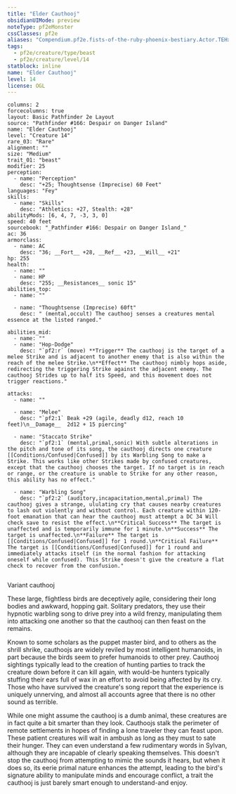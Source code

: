 ```yaml
---
title: "Elder Cauthooj"
obsidianUIMode: preview
noteType: pf2eMonster
cssClasses: pf2e
aliases: "Compendium.pf2e.fists-of-the-ruby-phoenix-bestiary.Actor.TEHxsglxWi1i3jSN" 
tags:
  - pf2e/creature/type/beast
  - pf2e/creature/level/14
statblock: inline
name: "Elder Cauthooj"
level: 14
license: OGL
---
```


```statblock
columns: 2
forcecolumns: true
layout: Basic Pathfinder 2e Layout
source: "Pathfinder #166: Despair on Danger Island"
name: "Elder Cauthooj"
level: "Creature 14"
rare_03: "Rare"
alignment: ""
size: "Medium"
trait_01: "beast"
modifier: 25
perception:
  - name: "Perception"
    desc: "+25; Thoughtsense (Imprecise) 60 Feet"
languages: "Fey"
skills:
  - name: "Skills"
    desc: "Athletics: +27, Stealth: +28"
abilityMods: [6, 4, 7, -3, 3, 0]
speed: 40 feet
sourcebook: "_Pathfinder #166: Despair on Danger Island_"
ac: 36
armorclass:
  - name: AC
    desc: "36; __Fort__ +28, __Ref__ +23, __Will__ +21"
hp: 255
health:
  - name: ""
  - name: HP
    desc: "255; __Resistances__ sonic 15"
abilities_top:
  - name: ""

  - name: "Thoughtsense (Imprecise) 60ft"
    desc: " (mental,occult) The cauthooj senses a creatures mental essence at the listed ranged."

abilities_mid:
  - name: ""
  - name: "Hop-Dodge"
    desc: "`pf2:r` (move) **Trigger** The cauthooj is the target of a melee Strike and is adjacent to another enemy that is also within the reach of the melee Strike.\n**Effect** The cauthooj nimbly hops aside, redirecting the triggering Strike against the adjacent enemy. The cauthooj Strides up to half its Speed, and this movement does not trigger reactions."

attacks:
  - name: ""

  - name: "Melee"
    desc: "`pf2:1` Beak +29 (agile, deadly d12, reach 10 feet)\n__Damage__  2d12 + 15 piercing"

  - name: "Staccato Strike"
    desc: "`pf2:1` (mental,primal,sonic) With subtle alterations in the pitch and tone of its song, the cauthooj directs one creature [[Conditions/Confused|Confused]] by its Warbling Song to make a Strike. This works like other Strikes made by confused creatures, except that the cauthooj chooses the target. If no target is in reach or range, or the creature is unable to Strike for any other reason, this ability has no effect."

  - name: "Warbling Song"
    desc: "`pf2:2` (auditory,incapacitation,mental,primal) The cauthooj gives a strange, ululating cry that causes nearby creatures to lash out violently and without control. Each creature within 120-foot emanation that can hear the cauthooj must attempt a DC 34 Will check save to resist the effect.\n**Critical Success** The target is unaffected and is temporarily immune for 1 minute.\n**Success** The target is unaffected.\n**Failure** The target is [[Conditions/Confused|Confused]] for 1 round.\n**Critical Failure** The target is [[Conditions/Confused|Confused]] for 1 round and immediately attacks itself (in the normal fashion for attacking oneself while confused). This Strike doesn't give the creature a flat check to recover from the confusion."
 
```


Variant cauthooj

These large, flightless birds are deceptively agile, considering their long bodies and awkward, hopping gait. Solitary predators, they use their hypnotic warbling song to drive prey into a wild frenzy, manipulating them into attacking one another so that the cauthooj can then feast on the remains.

Known to some scholars as the puppet master bird, and to others as the shrill shrike, cauthoojs are widely reviled by most intelligent humanoids, in part because the birds seem to prefer humanoids to other prey. Cauthooj sightings typically lead to the creation of hunting parties to track the creature down before it can kill again, with would-be hunters typically stuffing their ears full of wax in an effort to avoid being affected by its cry. Those who have survived the creature's song report that the experience is uniquely unnerving, and almost all accounts agree that there is no other sound as terrible.

While one might assume the cauthooj is a dumb animal, these creatures are in fact quite a bit smarter than they look. Cauthoojs stalk the perimeter of remote settlements in hopes of finding a lone traveler they can feast upon. These patient creatures will wait in ambush as long as they must to sate their hunger. They can even understand a few rudimentary words in Sylvan, although they are incapable of clearly speaking themselves. This doesn't stop the cauthooj from attempting to mimic the sounds it hears, but when it does so, its eerie primal nature enhances the attempt, leading to the bird's signature ability to manipulate minds and encourage conflict, a trait the cauthooj is just barely smart enough to understand-and enjoy.
